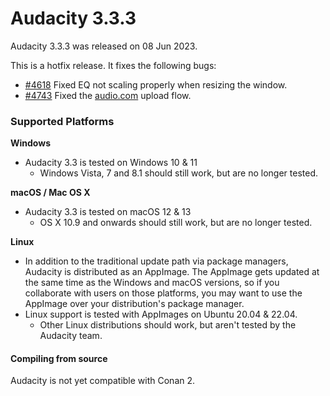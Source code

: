# Audacity 3.3.3

Audacity 3.3.3 was released on 08 Jun 2023.

This is a hotfix release. It fixes the following bugs:

* [#4618](https://github.com/audacity/audacity/issues/4618) Fixed EQ not scaling properly when resizing the window.
* [#4743](https://github.com/audacity/audacity/pull/4743) Fixed the [audio.com](http://audio.com/) upload flow.

### Supported Platforms

**Windows**

* Audacity 3.3 is tested on Windows 10 & 11
  * Windows Vista, 7 and 8.1 should still work, but are no longer tested.

**macOS / Mac OS X**

* Audacity 3.3 is tested on macOS 12 & 13
  * OS X 10.9 and onwards should still work, but are no longer tested.

**Linux**

* In addition to the traditional update path via package managers, Audacity is distributed as an AppImage. The AppImage gets updated at the same time as the Windows and macOS versions, so if you collaborate with users on those platforms, you may want to use the AppImage over your distribution's package manager.
* Linux support is tested with AppImages on Ubuntu 20.04 & 22.04.
  * Other Linux distributions should work, but aren't tested by the Audacity team.

#### Compiling from source

Audacity is not yet compatible with Conan 2.&#x20;
